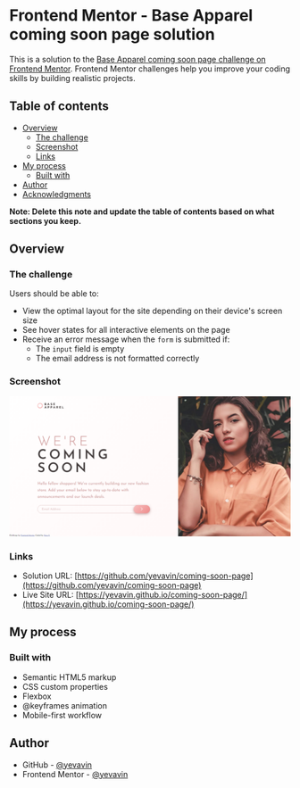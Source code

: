# Frontend Mentor - Base Apparel coming soon page solution

This is a solution to the [Base Apparel coming soon page challenge on Frontend Mentor](https://www.frontendmentor.io/challenges/base-apparel-coming-soon-page-5d46b47f8db8a7063f9331a0). Frontend Mentor challenges help you improve your coding skills by building realistic projects. 

## Table of contents

- [Overview](#overview)
  - [The challenge](#the-challenge)
  - [Screenshot](#screenshot)
  - [Links](#links)
- [My process](#my-process)
  - [Built with](#built-with)
- [Author](#author)
- [Acknowledgments](#acknowledgments)

**Note: Delete this note and update the table of contents based on what sections you keep.**

## Overview

### The challenge

Users should be able to:

- View the optimal layout for the site depending on their device's screen size
- See hover states for all interactive elements on the page
- Receive an error message when the `form` is submitted if:
  - The `input` field is empty
  - The email address is not formatted correctly

### Screenshot

![](./screenshot.png)

### Links

- Solution URL: [https://github.com/yevavin/coming-soon-page](https://github.com/yevavin/coming-soon-page)
- Live Site URL: [https://yevavin.github.io/coming-soon-page/](https://yevavin.github.io/coming-soon-page/)

## My process

### Built with

- Semantic HTML5 markup
- CSS custom properties
- Flexbox
- @keyframes animation
- Mobile-first workflow

## Author

- GitHub - [@yevavin](https://github.com/yevavin)
- Frontend Mentor - [@yevavin](https://www.frontendmentor.io/profile/yevavin)
